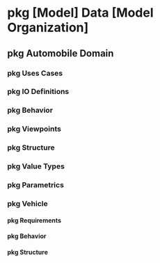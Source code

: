 # pkg [Model] Data [Model Organization] #

## pkg Automobile Domain ##

### pkg Uses Cases ##

### pkg IO Definitions ##

### pkg Behavior ###

### pkg Viewpoints ###


### pkg Structure ###

### pkg Value Types ###

### pkg Parametrics ###

### pkg Vehicle ###

#### pkg Requirements ####

#### pkg Behavior ####

#### pkg Structure ####

